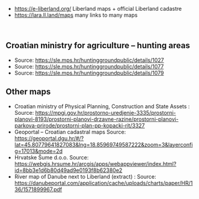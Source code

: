 
* https://e-liberland.org/ Liberland maps + official Liberland cadastre
* https://lara.ll.land/maps many links to many maps
<br>

Croatian ministry for agriculture – hunting areas
-------------------------------------------------
* Source: https://sle.mps.hr/huntinggroundpublic/details/1027
* Source: https://sle.mps.hr/huntinggroundpublic/details/1077
* Source: https://sle.mps.hr/huntinggroundpublic/details/1079

Other maps
----------
* Croatian ministry of Physical Planning, Construction and State Assets : Source: https://mpgi.gov.hr/prostorno-uredjenje-3335/prostorni-planovi-8193/prostorni-planovi-drzavne-razine/prostorni-planovi-parkova-prirode/prostorni-plan-pp-kopacki-rit/3327
* Geoportal – Croatian cadastral maps Source: https://geoportal.dgu.hr/#/?lat=45.80779641827083&lng=18.85969749587222&zoom=3&layerconfig=17013&mode=2d
* Hrvatske Šume d.o.o. Source: https://webgis.hrsume.hr/arcgis/apps/webappviewer/index.html?id=8bb3e1d6b80d49ad9e0193f8b62380e2
* River map of Danube next to Liberland (extract) : Source: https://danubeportal.com/application/cache/uploads/charts/paper/HR/136/1571899967.pdf
<br>

